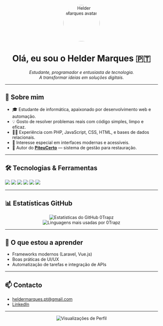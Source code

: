 <p align="center">
  <img src="https://avatars.githubusercontent.com/0Trapz" width="120" style="border-radius:50%;" alt="Helder Marques avatar"/>
</p>

<h1 align="center">Olá, eu sou o Helder Marques 🇵🇹</h1>
<p align="center">
  <i>Estudante, programador e entusiasta de tecnologia.<br>
  A transformar ideias em soluções digitais.</i>
</p>

---

## 🚀 Sobre mim

- 🎓 Estudante de informática, apaixonado por desenvolvimento web e automação.
- 💡 Gosto de resolver problemas reais com código simples, limpo e eficaz.
- 👨‍💻 Experiência com PHP, JavaScript, CSS, HTML, e bases de dados relacionais.
- 📱 Interesse especial em interfaces modernas e acessíveis.
- 🥘 Autor do <a href="https://github.com/0Trapz/PiteuCerto" target="_blank"><b>PiteuCerto</b></a> — sistema de gestão para restauração.

---

## 🛠️ Tecnologias & Ferramentas

<p>
  <img src="https://img.shields.io/badge/PHP-777BB4?style=for-the-badge&logo=php&logoColor=white"/>
  <img src="https://img.shields.io/badge/JavaScript-F7DF1E?style=for-the-badge&logo=javascript&logoColor=black"/>
  <img src="https://img.shields.io/badge/CSS3-1572B6?style=for-the-badge&logo=css3&logoColor=white"/>
  <img src="https://img.shields.io/badge/HTML5-E34F26?style=for-the-badge&logo=html5&logoColor=white"/>
  <img src="https://img.shields.io/badge/MySQL-4479A1?style=for-the-badge&logo=mysql&logoColor=white"/>
  <img src="https://img.shields.io/badge/Linux-FCC624?style=for-the-badge&logo=linux&logoColor=black"/>
</p>

---

## 📊 Estatísticas GitHub

<p align="center">
  <img src="https://github-readme-stats.vercel.app/api?username=0Trapz&show_icons=true&theme=tokyonight" alt="Estatísticas do GitHub 0Trapz"/>
  <br>
  <img src="https://github-readme-stats.vercel.app/api/top-langs/?username=0Trapz&layout=compact&theme=tokyonight" alt="Linguagens mais usadas por 0Trapz"/>
</p>

---

## 🌱 O que estou a aprender

- Frameworks modernos (Laravel, Vue.js)
- Boas práticas de UI/UX
- Automatização de tarefas e integração de APIs

---

## 📫 Contacto

- <a href="mailto:heldermarques.pt@gmail.com">heldermarques.pt@gmail.com</a>
- <a href="https://www.linkedin.com/in/heldermarquespt" target="_blank">LinkedIn</a>

---

<p align="center">
  <img src="https://komarev.com/ghpvc/?username=0Trapz&color=blueviolet" alt="Visualizações de Perfil"/>
</p>
